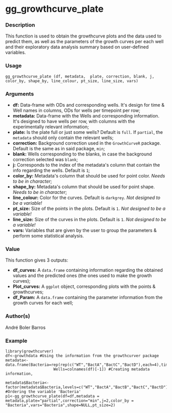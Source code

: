 # gg_growthcurve_plate

### Description
This function is used to obtain the growthcurve plots and the data used to predict them, as well as the parameters of the growth curves per each well and their exploratory data analysis summary based on user-defined variables.

### Usage
`gg_growthcurve_plate (df, metadata,  plate, correction, blank, j,  color_by, shape_by, line_colour, pt_size, line_size, vars)`  

### Arguments
- **df:** Data-frame with ODs and corresponding wells. It's design for time & Well names in columns, ODs for wells per timepoint per row;
- **metadata:** Data-frame with the Wells and corresponding information. It's designed to have wells per row, with columns with the experimentally relevant information;
- **plate:** Is the plate full or just some wells? Default is `full`. If `partial`, the `metadata` should only contain the relevant wells;
- **correction:** Background correction used in the `GrowthCurveR` package. Default is the same as in said package, `min`;
- **blank:** Wells corresponding to the blanks, in case the background correction selected was `blank`;
- **j:** Corresponds to the index of the metadata's column that contain the info regarding the wells. Default is `1`;
- **color_by:** Metadata's column that should be used for point color. *Needs to be in character*;
- **shape_by:** Metadata's column that should be used for point shape. *Needs to be in character*;
- **line_colour:** Color for the curves. Default is `darkgrey`. *Not designed to be a variable!*
- **pt_size:** Size of the points in the plots. Default is `1`. *Not designed to be a variable!*
- **line_size:** Size of the curves in the plots. Default is `1`. *Not designed to be a variable!*
- **vars:** Variables that are given by the user to group the parameters & perform some statistical analysis. 

### Value
This function gives 3 outputs:
- **df_curves:** A `data.frame` containing information regarding the obtained values and the predicted ones (the ones used to make the growth curves);
- **Plot_curves:** A `ggplot` object, corresponding plots with the points & growthcurves;
- **df_Param:** A `data.frame` containing the parameter information from the growth curves for each well;

### Author(s)
André Boler Barros

### Example

```
library(growthcurver)
df<-growthdata #Using the information from the growthcurver package
metadata<-data.frame(Bacteria=rep(rep(c("WT","BactA","BactC","BactD"),each=4),times=6),
                     Wells=colnames(df)[-1]) #Creating metadata information, 

metadata$Bacteria<-factor(metadata$Bacteria,levels=c("WT","BactA","BactB","BactC","BactD")) #Ordering the variable 'Bacteria'
p1<-gg_growthcurve_plate(df=df,metadata = metadata,plate="partial",correction="min",j=2,color_by = "Bacteria",vars="Bacteria",shape=NULL,pt_size=2)
```
